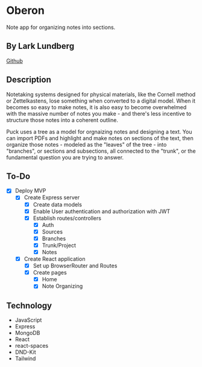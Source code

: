 # Oberon

Note app for organizing notes into sections.

## By Lark Lundberg

[Github](https://github.com/elizabethlundberg)

## Description

Notetaking systems designed for physical materials, like the Cornell method or Zettelkastens, lose something when converted to a digital model. When it becomes so easy to make notes, it is also easy to become overwhelmed with the massive number of notes you make - and there's less incentive to structure those notes into a coherent outline.

Puck uses a tree as a model for orgnaizing notes and designing a text. You can import PDFs and highlight and make notes on sections of the text, then organize those notes - modeled as the "leaves" of the tree - into "branches", or sections and subsections, all connected to the "trunk", or the fundamental question you are trying to answer.

## To-Do

- [x] Deploy MVP
  - [x] Create Express server
    - [x] Create data models
    - [x] Enable User authentication and authorization with JWT
    - [x] Establish routes/controllers
      - [x] Auth
      - [x] Sources
      - [x] Branches
      - [x] Trunk/Project
      - [x] Notes
  - [x] Create React application
    - [x] Set up BrowserRouter and Routes
    - [x] Create pages
      - [x] Home
      - [x] Note Organizing

## Technology

- JavaScript
- Express
- MongoDB
- React
- react-spaces
- DND-Kit
- Tailwind
